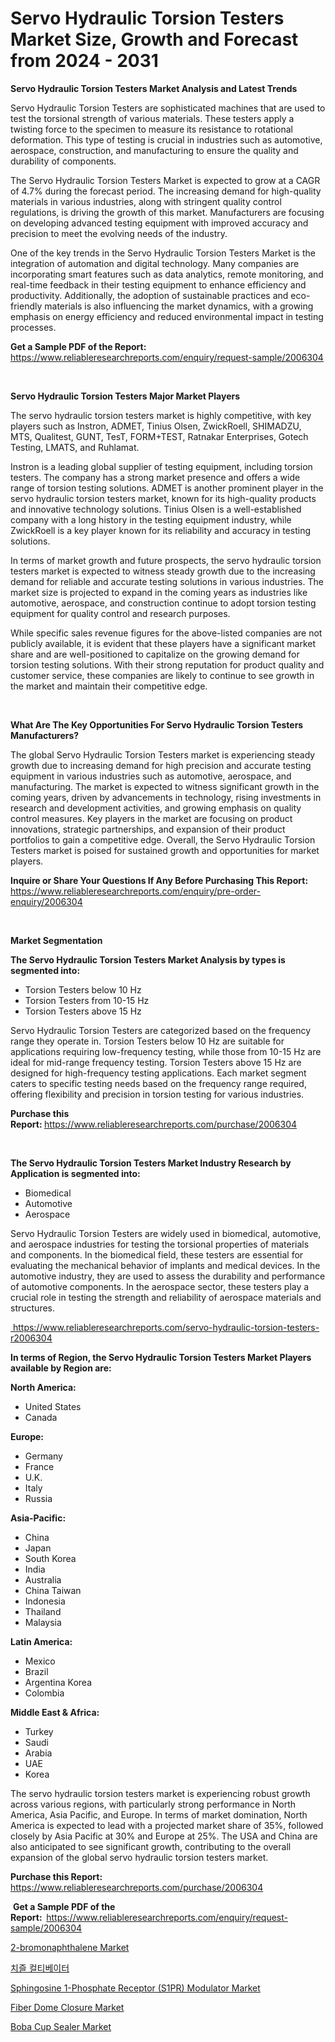 <p><h1>Servo Hydraulic Torsion Testers Market Size, Growth and Forecast from 2024 - 2031</h1></p><p><strong>Servo Hydraulic Torsion Testers Market Analysis and Latest Trends</strong></p>
<p><p>Servo Hydraulic Torsion Testers are sophisticated machines that are used to test the torsional strength of various materials. These testers apply a twisting force to the specimen to measure its resistance to rotational deformation. This type of testing is crucial in industries such as automotive, aerospace, construction, and manufacturing to ensure the quality and durability of components.</p><p>The Servo Hydraulic Torsion Testers Market is expected to grow at a CAGR of 4.7% during the forecast period. The increasing demand for high-quality materials in various industries, along with stringent quality control regulations, is driving the growth of this market. Manufacturers are focusing on developing advanced testing equipment with improved accuracy and precision to meet the evolving needs of the industry.</p><p>One of the key trends in the Servo Hydraulic Torsion Testers Market is the integration of automation and digital technology. Many companies are incorporating smart features such as data analytics, remote monitoring, and real-time feedback in their testing equipment to enhance efficiency and productivity. Additionally, the adoption of sustainable practices and eco-friendly materials is also influencing the market dynamics, with a growing emphasis on energy efficiency and reduced environmental impact in testing processes.</p></p>
<p><strong>Get a Sample PDF of the Report:&nbsp;</strong> <a href="https://www.reliableresearchreports.com/enquiry/request-sample/2006304">https://www.reliableresearchreports.com/enquiry/request-sample/2006304</a></p>
<p>&nbsp;</p>
<p><strong>Servo Hydraulic Torsion Testers Major Market Players</strong></p>
<p><p>The servo hydraulic torsion testers market is highly competitive, with key players such as Instron, ADMET, Tinius Olsen, ZwickRoell, SHIMADZU, MTS, Qualitest, GUNT, TesT, FORM+TEST, Ratnakar Enterprises, Gotech Testing, LMATS, and Ruhlamat.</p><p>Instron is a leading global supplier of testing equipment, including torsion testers. The company has a strong market presence and offers a wide range of torsion testing solutions. ADMET is another prominent player in the servo hydraulic torsion testers market, known for its high-quality products and innovative technology solutions. Tinius Olsen is a well-established company with a long history in the testing equipment industry, while ZwickRoell is a key player known for its reliability and accuracy in testing solutions.</p><p>In terms of market growth and future prospects, the servo hydraulic torsion testers market is expected to witness steady growth due to the increasing demand for reliable and accurate testing solutions in various industries. The market size is projected to expand in the coming years as industries like automotive, aerospace, and construction continue to adopt torsion testing equipment for quality control and research purposes.</p><p>While specific sales revenue figures for the above-listed companies are not publicly available, it is evident that these players have a significant market share and are well-positioned to capitalize on the growing demand for torsion testing solutions. With their strong reputation for product quality and customer service, these companies are likely to continue to see growth in the market and maintain their competitive edge.</p></p>
<p>&nbsp;</p>
<p><strong>What Are The Key Opportunities For Servo Hydraulic Torsion Testers Manufacturers?</strong></p>
<p><p>The global Servo Hydraulic Torsion Testers market is experiencing steady growth due to increasing demand for high precision and accurate testing equipment in various industries such as automotive, aerospace, and manufacturing. The market is expected to witness significant growth in the coming years, driven by advancements in technology, rising investments in research and development activities, and growing emphasis on quality control measures. Key players in the market are focusing on product innovations, strategic partnerships, and expansion of their product portfolios to gain a competitive edge. Overall, the Servo Hydraulic Torsion Testers market is poised for sustained growth and opportunities for market players.</p></p>
<p><strong>Inquire or Share Your Questions If Any Before Purchasing This Report:</strong> <a href="https://www.reliableresearchreports.com/enquiry/pre-order-enquiry/2006304">https://www.reliableresearchreports.com/enquiry/pre-order-enquiry/2006304</a></p>
<p>&nbsp;</p>
<p><strong>Market Segmentation</strong></p>
<p><strong>The Servo Hydraulic Torsion Testers Market Analysis by types is segmented into:</strong></p>
<p><ul><li>Torsion Testers below 10 Hz</li><li>Torsion Testers from 10-15 Hz</li><li>Torsion Testers above 15 Hz</li></ul></p>
<p><p>Servo Hydraulic Torsion Testers are categorized based on the frequency range they operate in. Torsion Testers below 10 Hz are suitable for applications requiring low-frequency testing, while those from 10-15 Hz are ideal for mid-range frequency testing. Torsion Testers above 15 Hz are designed for high-frequency testing applications. Each market segment caters to specific testing needs based on the frequency range required, offering flexibility and precision in torsion testing for various industries.</p></p>
<p><strong>Purchase this Report:&nbsp;</strong><a href="https://www.reliableresearchreports.com/purchase/2006304">https://www.reliableresearchreports.com/purchase/2006304</a></p>
<p>&nbsp;</p>
<p><strong>The Servo Hydraulic Torsion Testers Market Industry Research by Application is segmented into:</strong></p>
<p><ul><li>Biomedical</li><li>Automotive</li><li>Aerospace</li></ul></p>
<p><p>Servo Hydraulic Torsion Testers are widely used in biomedical, automotive, and aerospace industries for testing the torsional properties of materials and components. In the biomedical field, these testers are essential for evaluating the mechanical behavior of implants and medical devices. In the automotive industry, they are used to assess the durability and performance of automotive components. In the aerospace sector, these testers play a crucial role in testing the strength and reliability of aerospace materials and structures.</p></p>
<p><a href="https://www.reliableresearchreports.com/servo-hydraulic-torsion-testers-r2006304">&nbsp;https://www.reliableresearchreports.com/servo-hydraulic-torsion-testers-r2006304</a></p>
<p><strong>In terms of Region, the Servo Hydraulic Torsion Testers Market Players available by Region are:</strong></p>
<p>
    <p> <strong> North America: </strong>
        <ul>
            <li>United States</li>
            <li>Canada</li>
        </ul>
        </p> 
    <p> <strong> Europe: </strong>
        <ul>
            <li>Germany</li>
            <li>France</li>
            <li>U.K.</li>
            <li>Italy</li>
            <li>Russia</li>
        </ul>
        </p> 
    <p> <strong> Asia-Pacific: </strong>
        <ul>
            <li>China</li>
            <li>Japan</li>
            <li>South Korea</li>
            <li>India</li>
            <li>Australia</li>
            <li>China Taiwan</li>
            <li>Indonesia</li>
            <li>Thailand</li>
            <li>Malaysia</li>
        </ul>
        </p> 
    <p> <strong> Latin America: </strong>
        <ul>
            <li>Mexico</li>
            <li>Brazil</li>
            <li>Argentina Korea</li>
            <li>Colombia</li>
        </ul>
        </p> 
    <p> <strong> Middle East & Africa: </strong>
        <ul>
            <li>Turkey</li>
            <li>Saudi</li>
            <li>Arabia</li>
            <li>UAE</li>
            <li>Korea</li>
        </ul>
    </p>
    </p>
<p><p>The servo hydraulic torsion testers market is experiencing robust growth across various regions, with particularly strong performance in North America, Asia Pacific, and Europe. In terms of market domination, North America is expected to lead with a projected market share of 35%, followed closely by Asia Pacific at 30% and Europe at 25%. The USA and China are also anticipated to see significant growth, contributing to the overall expansion of the global servo hydraulic torsion testers market.</p></p>
<p><strong>Purchase this Report: </strong><a href="https://www.reliableresearchreports.com/purchase/2006304">https://www.reliableresearchreports.com/purchase/2006304</a></p>
<p>&nbsp;<strong>Get a Sample PDF of the Report:&nbsp;&nbsp;</strong><a href="https://www.reliableresearchreports.com/enquiry/request-sample/2006304">https://www.reliableresearchreports.com/enquiry/request-sample/2006304</a></p>
<p><strong></strong></p>
<p><p><a href="https://www.linkedin.com/pulse/analyzing-2-bromonaphthalene-market-dynamics-growth-drivers-sd99e">2-bromonaphthalene Market</a></p><p><a href="https://github.com/chupp85/Market-Research-Report-List-2/blob/main/1925649178536.md">치즐 컬티베이터</a></p><p><a href="https://www.linkedin.com/pulse/insights-sphingosine-1-phosphate-receptor-s1pr-modulator-jhgle">Sphingosine 1-Phosphate Receptor (S1PR) Modulator Market</a></p><p><a href="https://github.com/dancokkoe288/Market-Research-Report-List-1/blob/main/fiber-dome-closure-market.md">Fiber Dome Closure Market</a></p><p><a href="https://github.com/huqhwmcs55/Market-Research-Report-List-1/blob/main/boba-cup-sealer-market.md">Boba Cup Sealer Market</a></p></p>